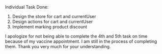 Individual Task Done:
1. Design the store for cart and currentUser
2. Design actions for cart and currentUser
3. Implement marking product discount

I apologize for not being able to complete the 4th and 5th task on time because of my vaccine appointment.
I am still in the process of completing them.
Thank you very much for your understanding.